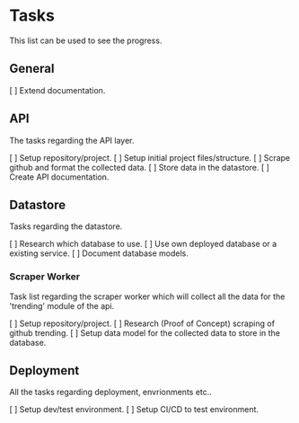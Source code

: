 # Tasks
This list can be used to see the progress.

## General
[ ] Extend documentation.

## API
The tasks regarding the API layer. 

[ ] Setup repository/project.
[ ] Setup initial project files/structure.
[ ] Scrape github and format the collected data.
[ ] Store data in the datastore. 
[ ] Create API documentation.

## Datastore
Tasks regarding the datastore.

[ ] Research which database to use.
[ ] Use own deployed database or a existing service.
[ ] Document database models.

### Scraper Worker
Task list regarding the scraper worker which will collect all the data for the 'trending' module of the api.

[ ] Setup repository/project.
[ ] Research (Proof of Concept) scraping of github trending.
[ ] Setup data model for the collected data to store in the database.

## Deployment
All the tasks regarding deployment, envrionments etc..

[ ] Setup dev/test environment.
[ ] Setup CI/CD to test environment. 
